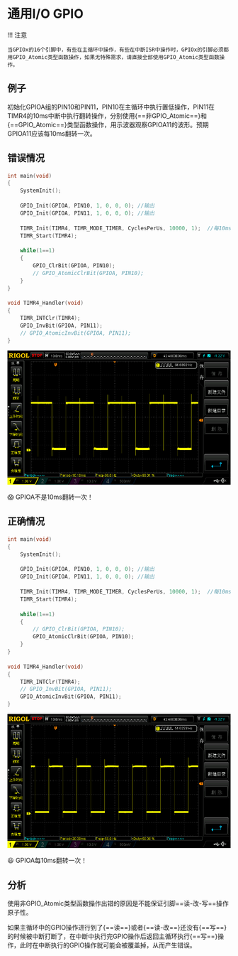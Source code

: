 # 通用I/O GPIO

!!! 注意

    当GPIOx的16个引脚中，有些在主循环中操作，有些在中断ISR中操作时，GPIOx的引脚必须都用GPIO_Atomic类型函数操作，如果无特殊需求，请直接全部使用GPIO_Atomic类型函数操作。

## 例子

初始化GPIOA组的PIN10和PIN11，PIN10在主循环中执行置低操作，PIN11在TIMR4的10ms中断中执行翻转操作，分别使用{==非GPIO_Atomic==}和{==GPIO_Atomic==}类型函数操作，用示波器观察GPIOA11的波形。预期GPIOA11应该每10ms翻转一次。

## 错误情况

```c title="gpio_error.c" linenums="1" hl_lines="13 21"
int main(void)
{
    SystemInit();

    GPIO_Init(GPIOA, PIN10, 1, 0, 0, 0); //输出
    GPIO_Init(GPIOA, PIN11, 1, 0, 0, 0); //输出

    TIMR_Init(TIMR4, TIMR_MODE_TIMER, CyclesPerUs, 10000, 1);  //每10ms触发一次中断
    TIMR_Start(TIMR4);

    while(1==1)
    {
        GPIO_ClrBit(GPIOA, PIN10);
        // GPIO_AtomicClrBit(GPIOA, PIN10);
    }
}

void TIMR4_Handler(void)
{
    TIMR_INTClr(TIMR4);
    GPIO_InvBit(GPIOA, PIN11);
    // GPIO_AtomicInvBit(GPIOA, PIN11);
}
```

![gpio_error](../../images/GPIO/gpio_error.png)

:scream: GPIOA不是10ms翻转一次！

## 正确情况

```c title="gpio_correct.c" linenums="1" hl_lines="14 22"
int main(void)
{
    SystemInit();

    GPIO_Init(GPIOA, PIN10, 1, 0, 0, 0); //输出
    GPIO_Init(GPIOA, PIN11, 1, 0, 0, 0); //输出

    TIMR_Init(TIMR4, TIMR_MODE_TIMER, CyclesPerUs, 10000, 1);  //每10ms触发一次中断
    TIMR_Start(TIMR4);

    while(1==1)
    {
        // GPIO_ClrBit(GPIOA, PIN10);
        GPIO_AtomicClrBit(GPIOA, PIN10);
    }
}

void TIMR4_Handler(void)
{
    TIMR_INTClr(TIMR4);
    // GPIO_InvBit(GPIOA, PIN11);
    GPIO_AtomicInvBit(GPIOA, PIN11);
}
```

![gpio_correct](../../images/GPIO/gpio_correct.png)

:smiley: GPIOA每10ms翻转一次！

## 分析

使用非GPIO_Atomic类型函数操作出错的原因是不能保证引脚==读-改-写==操作原子性。

如果主循环中的GPIO操作进行到了{==读==}或者{==读-改==}还没有{==写==}的时候被中断打断了，在中断中执行完GPIO操作后返回主循环执行{==写==}操作，此时在中断执行的GPIO操作就可能会被覆盖掉，从而产生错误。